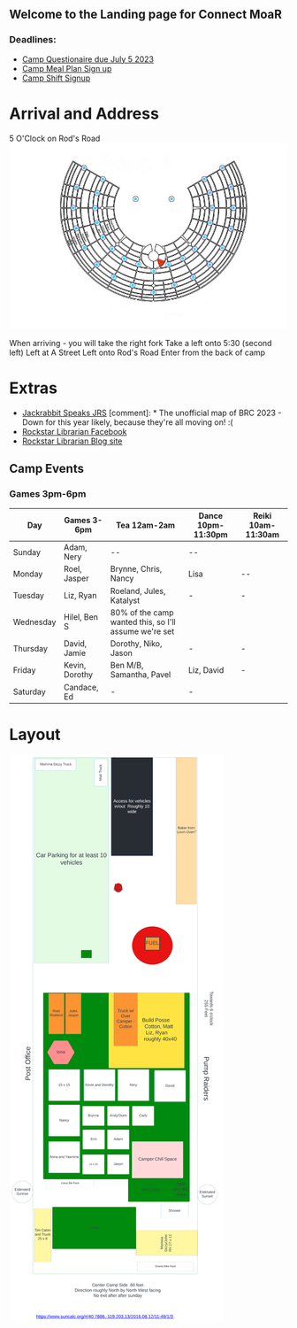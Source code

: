 ## Welcome to the Landing page for Connect MoaR

### Deadlines:
* [Camp Questionaire due July 5 2023](https://forms.gle/hVggiE9id1CJw2H59) 
* [Camp Meal Plan Sign up](https://forms.gle/Gon5jkSN8AGf1JsM8)
* [Camp Shift Signup](https://forms.gle/haT4VcDZyxvidDFYA)

# Arrival and Address
5 O'Clock on Rod's Road
<img src="./images/Camp_rough_location.jpg">

When arriving - you will take the right fork
Take a left onto 5:30 (second left)
Left at A Street
Left onto Rod's Road
Enter from the back of camp


# Extras
* [Jackrabbit Speaks JRS](https://burningman.org/news/jrs/)
[comment]: * The unofficial map of BRC 2023 - Down for this year likely, because they're all moving on! :( 
* [Rockstar Librarian Facebook](https://www.facebook.com/rockstarlibrarianpage/)
* [Rockstar Librarian Blog site](https://www.rockstarlibrarian.com/)





## Camp Events
### Games  3pm-6pm

| Day| Games 3-6pm| Tea 12am-2am| Dance 10pm-11:30pm| Reiki 10am-11:30am|
| --- | --- | --- | --- | --- |
|Sunday|Adam, Nery| -- | -- | 
|Monday|Roel, Jasper|Brynne, Chris, Nancy| Lisa|  -- |
|Tuesday|Liz, Ryan|Roeland, Jules, Katalyst| - | - |
|Wednesday|Hilel, Ben S| 80% of the camp wanted this, so I'll assume we're set |
|Thursday|David, Jamie|Dorothy, Niko, Jason| - | -|
|Friday|Kevin, Dorothy|Ben M/B, Samantha, Pavel| Liz, David| - |
|Saturday|Candace, Ed| - | - |


# Layout

<img src="images/camp-layout.png" alt="Camp Layout" />
